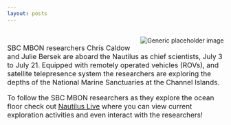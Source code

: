 ```yaml
---
layout: posts 
---
```

<div class="container-fluid" id="landing-content">
	<div class="col-lg-12">
	<br>
	<img class="featurette-image img-responsive center-block" src="{{site.url}}/img/news/nautilus_ship2.jpg" alt="Generic placeholder image" style="float:right; PADDING-LEFT: 15px">
<font size="3px"><p>SBC MBON researchers Chris Caldow and Julie Bersek are aboard the Nautilus as chief scientists, July 3 to July 21. Equipped with remotely operated vehicles (ROVs), and satellite telepresence system the researchers are exploring the depths of the National Marine Sanctuaries at the Channel Islands.</p>
<p>To follow the SBC MBON researchers as they explore the ocean floor check out <a href="http://www.nautiluslive.org/" target="_blank">Nautilus Live</a> where you can view current exploration activities and even interact with the researchers!</p>
</font>
</div>


